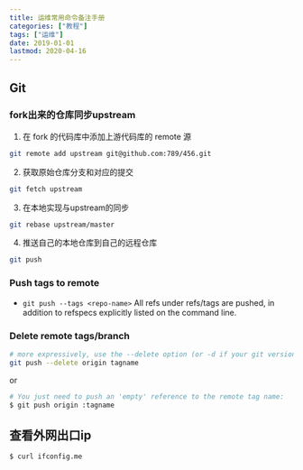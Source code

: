 ```yaml
---
title: 运维常用命令备注手册
categories: ["教程"]
tags: ["运维"]
date: 2019-01-01
lastmod: 2020-04-16
---
```


## Git

### fork出来的仓库同步upstream

1. 在 fork 的代码库中添加上游代码库的 remote 源

```sh
git remote add upstream git@github.com:789/456.git
```

2. 获取原始仓库分支和对应的提交

```sh
git fetch upstream
```

3. 在本地实现与upstream的同步

```sh
git rebase upstream/master
```

4. 推送自己的本地仓库到自己的远程仓库

```sh
git push
```

### Push tags to remote

* `git push --tags <repo-name>`  All refs under refs/tags are pushed, in addition to refspecs explicitly listed on the command line.


### Delete remote tags/branch

```sh
# more expressively, use the --delete option (or -d if your git version is older than 1.8.0)
git push --delete origin tagname
```

or 

```sh
# You just need to push an 'empty' reference to the remote tag name:
$ git push origin :tagname
```

## 查看外网出口ip

```sh
$ curl ifconfig.me
```